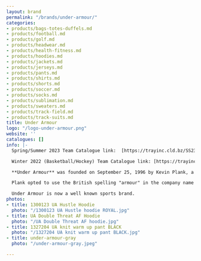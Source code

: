 ```yaml
---
layout: brand
permalink: "/brands/under-armour/"
categories:
- products/bags-totes-duffels.md
- products/football.md
- products/golf.md
- products/headwear.md
- products/health-fitness.md
- products/hoodies.md
- products/jackets.md
- products/jerseys.md
- products/pants.md
- products/shirts.md
- products/shorts.md
- products/soccer.md
- products/socks.md
- products/sublimation.md
- products/sweaters.md
- products/track-field.md
- products/track-suits.md
title: Under Armour
logo: "/logo-under-armour.png"
website: ''
catalogues: []
info: |-
  Spring/Summer 2023 Team Catalogue link:  [https://trayinc.cld.bz/SS23-Team-Canada](https://trayinc.cld.bz/SS23-Team-Canada "https://trayinc.cld.bz/SS23-Team-Canada")

  Winter 2022 (Basketball/Hockey) Team Catalogue link: [https://trayinc.cld.bz/W22-Team-CAN](https://trayinc.cld.bz/W22-Team-CAN "https://trayinc.cld.bz/W22-Team-CAN")

  **Under Armour** was founded on September 25, 1996 by Kevin Plank, a then 24-year-old former special teams captain of the University of Maryland football team. Plank initially began the business from his grandmother's basement in Washington, D.C.

  Plank opted to use the British spelling "armour" in the company name because the toll-free vanity number was still available for that version.

  Under Armour is now a well known sports brand.
photos:
- title: 1300123 UA Hustle Hoodie
  photo: "/1300123 UA Hustle hoodie ROYAL.jpg"
- title: UA Double Threat AF Hoodie
  photo: "/UA Double Threat AF hoodie.jpg"
- title: 1327204 UA knit warm up pant BLACK
  photo: "/1327204 UA knit warm up pant BLACK.jpg"
- title: under-armour-gray
  photo: "/under-armour-gray.jpeg"

---
```

